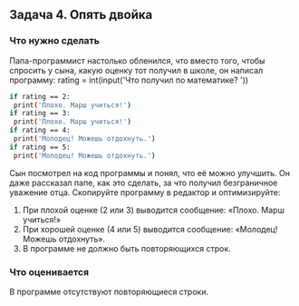 ## Задача 4. Опять двойка
### Что нужно сделать
Папа-программист настолько обленился, что вместо того, чтобы спросить у сына, какую оценку тот получил в школе, он написал программу:
rating = int(input('Что получил по математике? '))
```bash
if rating == 2:
 print('Плохо. Марш учиться!')
if rating == 3:
 print('Плохо. Марш учиться!')
if rating == 4:
 print('Молодец! Можешь отдохнуть.')
if rating == 5:
 print('Молодец! Можешь отдохнуть.')
```
Сын посмотрел на код программы и понял, что её можно улучшить. Он даже рассказал папе, как это сделать, за что получил безграничное уважение отца.
Скопируйте программу в редактор и оптимизируйте:
1. При плохой оценке (2 или 3) выводится сообщение: «Плохо. Марш учиться!»
2. При хорошей оценке (4 или 5) выводится сообщение: «Молодец! Можешь отдохнуть».
3. В программе не должно быть повторяющихся строк.
### Что оценивается
В программе отсутствуют повторяющиеся строки. 